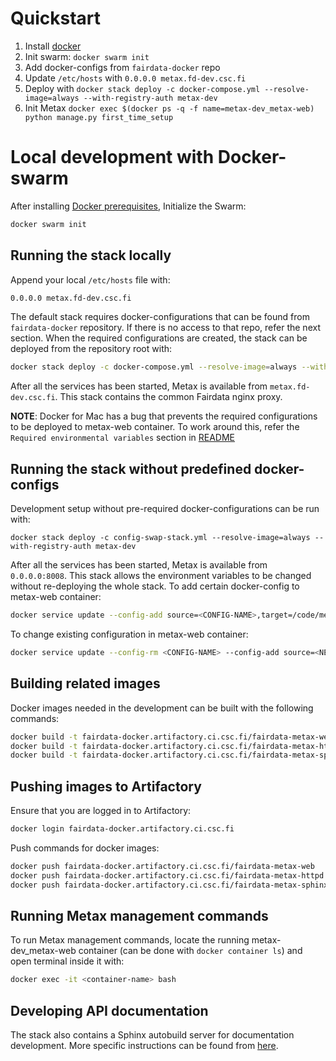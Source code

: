 # Quickstart

1. Install [docker](https://docs.docker.com/engine/install/)
2. Init swarm: `docker swarm init`
3. Add docker-configs from `fairdata-docker` repo
4. Update `/etc/hosts` with `0.0.0.0 metax.fd-dev.csc.fi`
5. Deploy with `docker stack deploy -c docker-compose.yml --resolve-image=always --with-registry-auth metax-dev`
6. Init Metax `docker exec $(docker ps -q -f name=metax-dev_metax-web) python manage.py first_time_setup`

# Local development with Docker-swarm

After installing [Docker prerequisites](docker-prerequisites.md), Initialize the Swarm:

```bash
docker swarm init
```

## Running the stack locally

Append your local `/etc/hosts` file with:

```bash
0.0.0.0 metax.fd-dev.csc.fi
```

The default stack requires docker-configurations that can be found from `fairdata-docker` repository. 
If there is no access to that repo, refer the next section. 
When the required configurations are created, the stack can be deployed from the repository root with:

```bash
docker stack deploy -c docker-compose.yml --resolve-image=always --with-registry-auth metax-dev
```

After all the services has been started, Metax is available from `metax.fd-dev.csc.fi`. This stack contains the common Fairdata nginx proxy.

__NOTE__: Docker for Mac has a bug that prevents the required configurations to be deployed to metax-web container. To work around this, refer the `Required environmental variables` section in [README](/README.md)

## Running the stack without predefined docker-configs

Development setup without pre-required docker-configurations can be run with:

`docker stack deploy -c config-swap-stack.yml --resolve-image=always --with-registry-auth metax-dev`

After all the services has been started, Metax is available from `0.0.0.0:8008`. This stack allows the environment
variables to be changed without re-deploying the whole stack. To add certain docker-config to metax-web container:

```bash
docker service update --config-add source=<CONFIG-NAME>,target=/code/metax_api/settings/.env metax-dev_metax-web
```

To change existing configuration in metax-web container:

```bash
docker service update --config-rm <CONFIG-NAME> --config-add source=<NEW-CONFIG-NAME>,target=/code/metax_api/settings/.env metax-dev_metax-web
```

## Building related images

Docker images needed in the development can be built with the following commands:

```bash
docker build -t fairdata-docker.artifactory.ci.csc.fi/fairdata-metax-web .
docker build -t fairdata-docker.artifactory.ci.csc.fi/fairdata-metax-httpd -f httpd.dockerfile .
docker build -t fairdata-docker.artifactory.ci.csc.fi/fairdata-metax-sphinx -f sphinx.dockerfile .
```

## Pushing images to Artifactory

Ensure that you are logged in to Artifactory:

```bash
docker login fairdata-docker.artifactory.ci.csc.fi
```

Push commands for docker images:

```bash
docker push fairdata-docker.artifactory.ci.csc.fi/fairdata-metax-web
docker push fairdata-docker.artifactory.ci.csc.fi/fairdata-metax-httpd
docker push fairdata-docker.artifactory.ci.csc.fi/fairdata-metax-sphinx
```

## Running Metax management commands

To run Metax management commands, locate the running metax-dev_metax-web container (can be done with `docker container ls`)
and open terminal inside it with:

```bash
docker exec -it <container-name> bash
```

## Developing API documentation

The stack also contains a Sphinx autobuild server for documentation development. More specific instructions can be found from [here](api/README.md).
